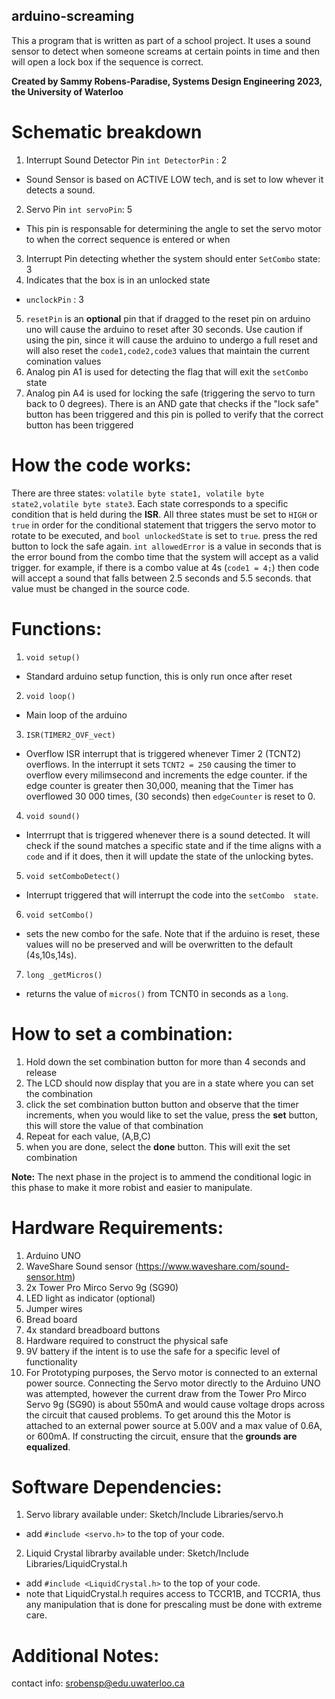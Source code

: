 ## arduino-screaming
This a program that is written as part of a school project. It uses a sound sensor to detect when someone screams at certain points in time and then will open a lock box if the sequence is correct.

<b>Created by Sammy Robens-Paradise, Systems Design Engineering 2023, the University of Waterloo</b>

# Schematic breakdown
1. Interrupt Sound Detector Pin `int DetectorPin` : 2
* Sound Sensor is based on ACTIVE LOW tech, and is set  to low whever it detects a sound.
2. Servo Pin `int servoPin`: 5
* This pin is responsable for determining the angle to set the servo motor to when the correct sequence is entered or when
3. Interrupt Pin detecting whether the system should enter `SetCombo` state: 3
4. Indicates that the box is in an unlocked state
* `unclockPin` : 3
5. `resetPin` is  an <b>optional</b> pin that if dragged to the reset pin on arduino uno
will cause the arduino to reset after 30 seconds.  Use caution if using the pin, since it will cause the arduino to undergo a full reset and will also reset the `code1,code2,code3` values that maintain the current comination values
6. Analog pin A1 is used for detecting the flag that will exit the `setCombo` state
7. Analog pin A4 is used for locking  the safe (triggering the servo to turn back to 0 degrees). There is an AND gate that checks if the "lock safe" button has been triggered and this pin is polled to verify that the correct button has been triggered

# How the code works:
There are three states: `volatile byte state1, volatile byte state2,volatile byte state3`. Each state corresponds
to a specific condition that is held during the <b>ISR</b>. All three states must be set to `HIGH` or `true` in order for the conditional statement that triggers the servo motor to rotate to be executed, and `bool unlockedState` is set to `true`. press the red button to lock the safe again.
`int allowedError` is a value in seconds that is the error bound from the combo time that the system will accept as a valid trigger. for example, if there is a combo value at 4s (`code1 = 4;`) then code will accept a sound that falls between 2.5 seconds and 5.5 seconds. that value must be changed in the source code.



# Functions:
1. `void setup()`
* Standard arduino setup function, this is only run once after reset
2. `void loop()`
* Main loop of the arduino
3. `ISR(TIMER2_OVF_vect)`
* Overflow ISR interrupt that is  triggered whenever Timer 2 (TCNT2) overflows. In the interrupt it sets `TCNT2 = 250` causing the timer to overflow every milimsecond and increments the edge counter. if the edge counter is greater then 30,000, meaning that the Timer has overflowed 30 000 times, (30 seconds) then `edgeCounter` is reset to 0.
4. `void sound()`
* Interrrupt that is triggered whenever there is a sound detected. It will check if the sound matches a specific state and if the time aligns with a `code` and  if it does, then it will update the state of the unlocking bytes.
5. `void setComboDetect()`
* Interrupt triggered that will interrupt the code into the `setCombo  state`.
6. `void setCombo()` 
* sets the new combo for the safe. Note that if the arduino is reset, these values will no be preserved and will be overwritten to the default (4s,10s,14s).
7. `long _getMicros()`
* returns the value of `micros()` from TCNT0 in seconds as a `long`.


# How to set a combination:
1. Hold down the set combination button for more than 4 seconds and release
2. The LCD should now display that you are in a state where you can set the combination
3. click the set combination button button and observe that the timer increments, when you would like to set the value, press the <b>set</b> button, this will store the value of that combination
4. Repeat for each value, (A,B,C)
5. when you are done, select the <b>done</b> button. This will exit the set combination


<b>Note:</b>
The next phase in the project is to ammend the conditional logic in this phase to make it more robist and  easier to manipulate.

# Hardware Requirements:
1. Arduino UNO
2. WaveShare Sound sensor (https://www.waveshare.com/sound-sensor.htm)
3. 2x Tower Pro Mirco Servo 9g (SG90)
3. LED light as indicator (optional)
4. Jumper wires
5. Bread board
6. 4x standard breadboard buttons
7. Hardware required to construct the physical safe
8. 9V battery if the intent is to use the safe for a specific level  of functionality
9. For Prototyping purposes, the Servo motor is connected to an external power source. Connecting the Servo motor directly to the Arduino UNO was attempted, however the current  draw from the Tower Pro Mirco Servo 9g (SG90) is about 550mA and would cause voltage drops across the circuit that caused problems. To get around this the Motor is attached to an external power source at 5.00V and a max value of 0.6A, or 600mA. If constructing the circuit, ensure that the <b>grounds are equalized</b>.

# Software Dependencies:
1. Servo library available under: Sketch/Include Libraries/servo.h
* add `#include <servo.h>` to the top of your code.
2. Liquid Crystal librarby available under: Sketch/Include Libraries/LiquidCrystal.h
* add `#include <LiquidCrystal.h>` to the top of your code.
* note that LiquidCrystal.h requires access to TCCR1B, and TCCR1A, thus any manipulation that is done for prescaling must be done with extreme care. 

# Additional Notes:

contact info: srobensp@edu.uwaterloo.ca